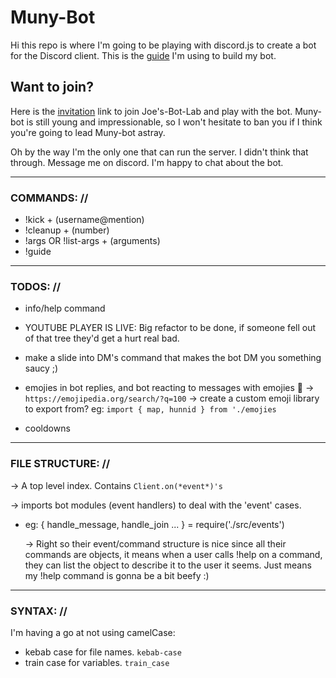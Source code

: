 # Muny-Bot


Hi this repo is where I'm going to be playing with discord.js to create a bot for the Discord client. This is the [guide](https://discordjs.guide/#/) I'm using to build my bot.

## Want to join?

Here is the [invitation](https://discord.gg/QBbjjF) link to join Joe's-Bot-Lab and play with the bot. Muny-bot is still young and impressionable, so I won't hesitate to ban you if I think you're going to lead Muny-bot astray.

Oh by the way I'm the only one that can run the server. I didn't think that through. Message me on discord. I'm happy to chat about the bot.

---

### COMMANDS: //

  - !kick + (username@mention)
  - !cleanup + (number)
  - !args OR !list-args + (arguments)
  - !guide

---

### TODOS: //

* info/help command

* YOUTUBE PLAYER IS LIVE: Big refactor to be done, if someone fell out of that tree they'd get a hurt real bad.

* make a slide into DM's command that makes the bot DM you something saucy ;)

* emojies in bot replies, and bot reacting to messages with emojies 💯
  -> `https://emojipedia.org/search/?q=100`
  -> create a custom emoji library to export from? eg: `import { map, hunnid } from './emojies`

* cooldowns


---

### FILE STRUCTURE: //


  -> A top level index. Contains `Client.on(*event*)'s`

  -> imports bot modules (event handlers) to deal with the 'event' cases.
  - eg: { handle_message, handle_join ... } = require('./src/events')

    -> Right so their event/command structure is nice since all their commands are objects, it means when a user calls !help on a command, they can list the object to describe it to the user it seems.
    Just means my !help command is gonna be a bit beefy :)

---

### SYNTAX: //

I'm having a go at not using camelCase:
  - kebab case for file names. `kebab-case`
  - train case for variables. `train_case`
